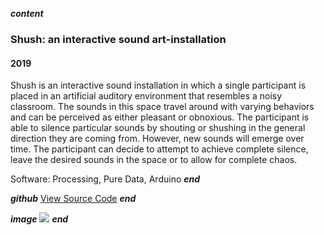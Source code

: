 ___content___
### Shush: an interactive sound art-installation
#### 2019

Shush is an interactive sound installation in which a single participant is placed in an artificial auditory environment that resembles a noisy classroom. The sounds in this space travel around with varying behaviors and can be perceived as either pleasant or obnoxious. The participant is able to silence particular sounds by shouting or shushing in the general direction they are coming from. However, new sounds will emerge over time. The participant can decide to attempt to achieve complete silence, leave the desired sounds in the space or to allow for complete chaos.

Software: Processing, Pure Data, Arduino
___end___

___github___
[View Source Code](https://github.com/lshoek/shush)
___end___

___image___
![](../images/na.png")
___end___
